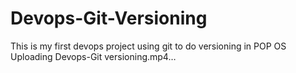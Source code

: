 # Devops-Git-Versioning
This is my first devops project using git to do versioning in POP OS
Uploading Devops-Git versioning.mp4…
